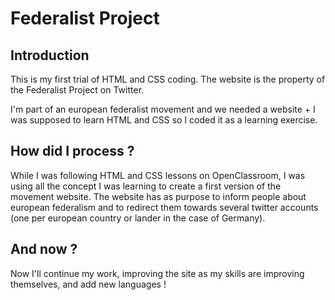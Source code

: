 # Federalist Project

## Introduction

This is my first trial of HTML and CSS coding. The website is the property of the Federalist Project on Twitter.

I'm part of an european federalist movement and we needed a website + I was supposed to learn HTML and CSS so I coded it as a learning exercise.

## How did I process ?

While I was following HTML and CSS lessons on OpenClassroom, I was using all the concept I was learning to create a first version of the movement website.
The website has as purpose to inform people about european federalism and to redirect them towards several twitter accounts (one per european country or lander in 
the case of Germany).

## And now ?

Now I'll continue my work, improving the site as my skills are improving themselves, and add new languages !
